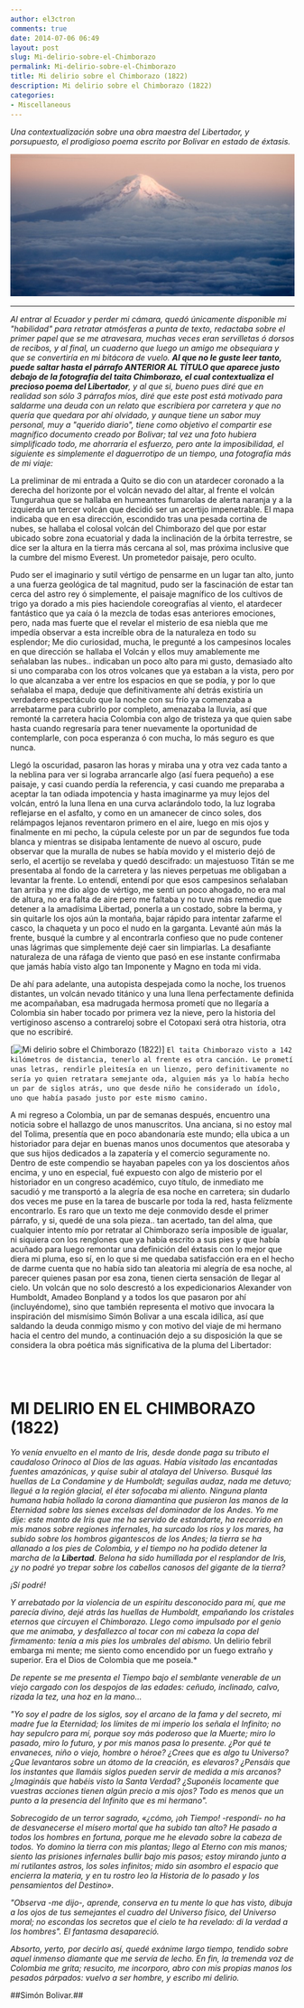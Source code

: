 ```yaml
---
author: el3ctron
comments: true
date: 2014-07-06 06:49
layout: post
slug: Mi-delirio-sobre-el-Chimborazo
permalink: Mi-delirio-sobre-el-Chimborazo
title: Mi delirio sobre el Chimborazo (1822)
description: Mi delirio sobre el Chimborazo (1822)
categories:
- Miscellaneous
---
```


*Una contextualización sobre una obra maestra del Libertador, y porsupuesto, el prodigioso poema escrito por Bolivar en estado de éxtasis.*

[![Mi delirio sobre el Chimborazo (1822)](/wp-content/uploads/por_tema/vitacoradevuelo/chimborazo.jpg)](//el3ctron.github.io/Mi-delirio-sobre-el-Chimborazo "Mi delirio sobre el Chimborazo (1822)... [CLICK PARA ENTRAR AL ARTÍCULO]")

<!-- more -->
---
*Al entrar al Ecuador y perder mi cámara, quedó únicamente disponible mi "habilidad" para retratar atmósferas a punta de texto, redactaba sobre el primer papel que se me atravesara, muchas veces eran servilletas ó dorsos de recibos, y al final, un cuaderno que luego un amigo me obsequiara y que se convertiría en mi bitácora de vuelo. **Al que no le guste leer tanto, puede saltar hasta el párrafo ANTERIOR AL TÍTULO que aparece justo debajo de la fotografía del taita Chimborazo, el cual contextualiza el precioso poema del Libertador**, y al que si, bueno pues diré que en realidad son sólo 3 párrafos míos, diré que este post está motivado para saldarme una deuda con un relato que escribiera por carretera y que no quería que quedara por ahí olvidado, y aunque tiene un sabor muy personal, muy a "querido diario", tiene como objetivo el compartir ese magnífico documento creado por Bolivar; tal vez una foto hubiera simplificado todo, me ahorraría el esfuerzo, pero ante la imposibilidad, el siguiente es simplemente el daguerrotipo de un tiempo, una fotografía más de mi viaje:*

La preliminar de mi entrada a Quito se dio con un atardecer coronado a la derecha del horizonte por el volcán nevado del altar, al frente el volcán Tungurahua que se hallaba en humeantes fumarolas de alerta naranja y a la izquierda un tercer volcán que decidió ser un acertijo impenetrable. El mapa indicaba que en esa dirección, escondido tras una pesada cortina de nubes, se hallaba el colosal volcán del Chimborazo del que por estar ubicado sobre zona ecuatorial y dada la inclinación de la órbita terrestre, se dice ser la altura en la tierra más cercana al sol, mas próxima inclusive que la cumbre del mismo Everest. Un prometedor paisaje, pero oculto.

Pudo ser el imaginario y sutil vértigo de pensarme en un lugar tan alto, junto a una fuerza geológica de tal magnitud, pudo ser la fascinación de estar tan cerca del astro rey ó simplemente, el paisaje magnífico de los cultivos de trigo ya dorado a mis pies haciendole coreografías al viento, el atardecer fantástico que ya caía ó la mezcla de todas esas anteriores emociones, pero, nada mas fuerte que el revelar el misterio de esa niebla que me impedía observar a esta increíble obra de la naturaleza en todo su esplendor; Me dio curiosidad, mucha, le pregunté a los campesinos locales en que dirección se hallaba el Volcán y ellos muy amablemente me señalaban las nubes.. indicaban un poco alto para mi gusto, demasiado alto si uno comparaba con los otros volcanes que ya estaban a la vista, pero por lo que alcanzaba a ver entre los espacios en que se podía, y por lo que señalaba el mapa, deduje que definitivamente ahí detrás existiría un verdadero espectáculo que la noche con su frío ya comenzaba a arrebatarme para cubrirlo por completo, amenazaba la lluvia, así que remonté la carretera hacia Colombia con algo de tristeza ya que quien sabe hasta cuando regresaría para tener nuevamente la oportunidad de contemplarle, con poca esperanza ó con mucha, lo más seguro es que nunca.

Llegó la oscuridad, pasaron las horas y miraba una y otra vez cada tanto a la neblina para ver si lograba arrancarle algo (así fuera pequeño) a ese paisaje, y casi cuando perdía la referencia, y casi cuando me preparaba a aceptar la tan odiada impotencia y hasta imaginarme ya muy lejos del volcán, entró la luna llena en una curva aclarándolo todo, la luz lograba reflejarse en el asfalto, y como en un amanecer de cinco soles, dos relámpagos lejanos reventaron primero en el aire, luego en mis ojos y finalmente en mi pecho, la cúpula celeste por un par de segundos fue toda blanca y mientras se disipaba lentamente de nuevo al oscuro, pude observar que la muralla de nubes se había movido y el misterio dejó de serlo, el acertijo se revelaba y quedó descifrado: un majestuoso Titán se me presentaba al fondo de la carretera y las nieves perpetuas me obligaban a levantar la frente. Lo entendí, entendí por que esos campesinos señalaban tan arriba y me dio algo de vértigo, me sentí un poco ahogado, no era mal de altura, no era falta de aire pero me faltaba y no tuve más remedio que detener a la amadísima Libertad, ponerla a un costado, sobre la berma, y sin quitarle los ojos aún la montaña, bajar rápido para intentar zafarme el casco, la chaqueta y un poco el nudo en la garganta. Levanté aún más la frente, busqué la cumbre y al encontrarla confieso que no pude contener unas lágrimas que simplemente dejé caer sin limpiarlas. La desafiante naturaleza de una ráfaga de viento que pasó en ese instante confirmaba que jamás había visto algo tan Imponente y Magno en toda mi vida.

De ahí para adelante, una autopista despejada como la noche, los truenos distantes, un volcán nevado titánico y una luna llena perfectamente definida me acompañaban, esa madrugada hermosa prometí que no llegaría a Colombia sin haber tocado por primera vez la nieve, pero la historia del vertiginoso ascenso a contrareloj sobre el Cotopaxi será otra historia, otra que no escribiré.

[![Mi delirio sobre el Chimborazo (1822)](http://upload.wikimedia.org/wikipedia/commons/7/7c/Volc%C3%A1n_Chimborazo_desde_Guayaquil%2C_Ecuador.jpg)]
```El taita Chimborazo visto a 142 kilómetros de distancia, tenerlo al frente es otra canción. Le prometí unas letras, rendirle pleitesía en un lienzo, pero definitivamente no sería yo quien retratara semejante oda, alguien más ya lo había hecho un par de siglos atrás, uno que desde niño he considerado un ídolo, uno que había pasado justo por este mismo camino.```

A mi regreso a Colombia, un par de semanas después, encuentro una noticia sobre el hallazgo de unos manuscritos. Una anciana, si no estoy mal del Tolima, presentía que en poco abandonaría este mundo; ella ubica a un historiador para dejar en buenas manos unos documentos que atesoraba y que sus hijos dedicados a la zapatería y el comercio seguramente no. Dentro de este compendio se hayaban papeles con ya los doscientos años encima, y uno en especial, fué expuesto con algo de misterio por el historiador en un congreso académico, cuyo título, de inmediato me sacudió y me transportó a la alegría de esa noche en carretera; sin dudarlo dos veces me puse en la tarea de buscarle por toda la red, hasta felízmente encontrarlo. Es raro que un texto me deje conmovido desde el primer párrafo, y si, quedé de una sola pieza.. tan acertado, tan del alma, que cualquier intento mío por retratar al Chimborazo sería imposible de igualar, ni siquiera con los renglones que ya había escrito a sus pies y que había acuñado para luego remontar una definición del éxtasis con lo mejor que diera mi pluma, eso sí, en lo que si me quedaba satisfacción era en el hecho de darme cuenta que no había sido tan aleatoria mi alegría de esa noche, al parecer quienes pasan por esa zona, tienen cierta sensación de llegar al cielo. Un volcán que no solo descrestó a los expedicionarios Alexander von Humboldt, Amadeo Bonpland y a todos los que pasaron por ahí (incluyéndome), sino que también representa el motivo que invocara la inspiración del mismísimo Simón Bolivar a una escala idílica, así que saldando la deuda conmigo mismo y con motivo del viaje de mi hermano hacia el centro del mundo, a continuación dejo a su disposición la que se considera la obra poética más significativa de la pluma del Libertador:


<br><br>

# MI DELIRIO EN EL CHIMBORAZO (1822)

*Yo venía envuelto en el manto de Iris, desde donde paga su tributo el caudaloso Orinoco al Dios de las aguas. Había visitado las encantadas fuentes amazónicas, y quise subir al atalaya del Universo. Busqué las huellas de La Condamine y de Humboldt; seguílas audaz, nada me detuvo; llegué a la región glacial, el éter sofocaba mi aliento. Ninguna planta humana había hollado la corona diamantina que pusieron las manos de la Eternidad sobre las sienes excelsas del dominador de los Andes. Yo me dije: este manto de Iris que me ha servido de estandarte, ha recorrido en mis manos sobre regiones infernales, ha surcado los ríos y los mares, ha subido sobre los hombros gigantescos de los Andes; la tierra se ha allanado a los pies de Colombia, y el tiempo no ha podido detener la marcha de la **Libertad**. Belona ha sido humillada por el resplandor de Iris, ¿y no podré yo trepar sobre los cabellos canosos del gigante de la tierra?*

*¡Sí podré!*

*Y arrebatado por la violencia de un espíritu desconocido para mí, que me parecía divino, dejé atrás las huellas de Humboldt, empañando los cristales eternos que circuyen el Chimborazo. Llego como impulsado por el genio que me animaba, y desfallezco al tocar con mi cabeza la copa del firmamento: tenía a mis pies los umbrales del abismo.*
Un delirio febril embarga mi mente; me siento como encendido por un fuego extraño y superior. Era el Dios de Colombia que me poseía.*

*De repente se me presenta el Tiempo bajo el semblante venerable de un viejo cargado con los despojos de las edades: ceñudo, inclinado, calvo, rizada la tez, una hoz en la mano…*

*"Yo soy el padre de los siglos, soy el arcano de la fama y del secreto, mi madre fue la Eternidad; los límites de mi imperio los señala el Infinito; no hay sepulcro para mí, porque soy más poderoso que la Muerte; miro lo pasado, miro lo futuro, y por mis manos pasa lo presente. ¿Por qué te envaneces, niño o viejo, hombre o héroe? ¿Crees que es algo tu Universo? ¿Que levantaros sobre un átomo de la creación, es elevaros? ¿Pensáis que los instantes que llamáis siglos pueden servir de medida a mis arcanos? ¿Imagináis que habéis visto la Santa Verdad? ¿Suponéis locamente que vuestras acciones tienen algún precio a mis ojos? Todo es menos que un punto a la presencia del Infinito que es mi hermano".*


*Sobrecogido de un terror sagrado, «¿cómo, ¡oh Tiempo! -respondí- no ha de desvanecerse el mísero mortal que ha subido tan alto? He pasado a todos los hombres en fortuna, porque me he elevado sobre la cabeza de todos. Yo domino la tierra con mis plantas; llego al Eterno con mis manos; siento las prisiones infernales bullir bajo mis pasos; estoy mirando junto a mí rutilantes astros, los soles infinitos; mido sin asombro el espacio que encierra la materia, y en tu rostro leo la Historia de lo pasado y los pensamientos del Destino».*


*"Observa -me dijo-, aprende, conserva en tu mente lo que has visto, dibuja a los ojos de tus semejantes el cuadro del Universo físico, del Universo moral; no escondas los secretos que el cielo te ha revelado: di la verdad a los hombres".
El fantasma desapareció.*


*Absorto, yerto, por decirlo así, quedé exánime largo tiempo, tendido sobre aquel inmenso diamante que me servía de lecho. En fin, la tremenda voz de Colombia me grita; resucito, me incorporo, abro con mis propias manos los pesados párpados: vuelvo a ser hombre, y escribo mi delirio.*

##Simón Bolivar.##


<br><br><br>
